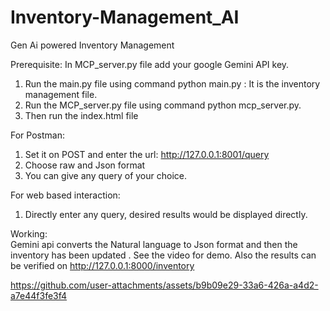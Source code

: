 # Inventory-Management_AI
Gen Ai powered Inventory Management

Prerequisite: In MCP_server.py file add your google Gemini API key.

1) Run the main.py file using command python main.py : It is the inventory management file. 
2) Run the MCP_server.py file using command  python mcp_server.py.
3) Then run the index.html file

For Postman:
1)	Set it on POST and enter the url: http://127.0.0.1:8001/query 
2)	Choose raw and Json format 
3)	You can give any query of your choice. 


For web based interaction:
1) Directly enter any query, desired results would be displayed directly.

Working:  
Gemini api converts the Natural language to Json format and then the inventory has been updated .
See the video for demo.
Also the results can be verified on http://127.0.0.1:8000/inventory 




https://github.com/user-attachments/assets/b9b09e29-33a6-426a-a4d2-a7e44f3fe3f4

